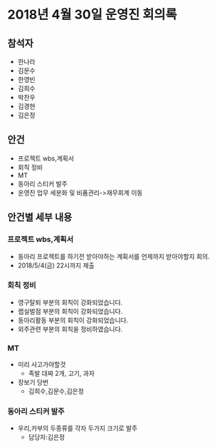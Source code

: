 # 2018년 4월 30일 운영진 회의록

## 참석자

- 한나라
- 김문수
- 한영빈
- 김희수
- 박찬우
- 김경현
- 김은정

## 안건
- 프로젝트 wbs,계획서
- 회칙 정비
- MT
- 동아리 스티커 발주
- 운영진 업무 세분화 및 비품관리->재무회계 이동



## 안건별 세부 내용
### 프로젝트 wbs,계획서
- 동아리 프로젝트를 하기전 받아야하는 계휙서를 언제까지 받아야할지 회의.
- 2018/5/4(금) 22시까지 제출

### 회칙 정비
- 영구탈퇴 부분의 회칙이 강화되었습니다.
- 랩실벌점 부분의 회칙이 강화되었습니다.
- 동아리활동 부분의 회칙이 강화되었습니다.
- 외주관련 부분의 회칙을 정비하였습니다.

### MT
- 미리 사고가야할것
    - 족발 대짜 2개, 고기, 과자
- 장보기 당번
    - 김희수,김문수,김은정

### 동아리 스티커 발주
- 우리,카부의 두종류를 각자 두가지 크기로 발주
    - 담당자:김은정

